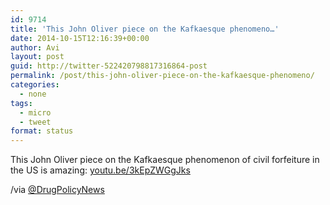 ```yaml
---
id: 9714
title: 'This John Oliver piece on the Kafkaesque phenomeno…'
date: 2014-10-15T12:16:39+00:00
author: Avi
layout: post
guid: http://twitter-522420798817316864-post
permalink: /post/this-john-oliver-piece-on-the-kafkaesque-phenomeno/
categories:
  - none
tags:
  - micro
  - tweet
format: status
---
```

This John Oliver piece on the Kafkaesque phenomenon of civil forfeiture in the US is amazing: [youtu.be/3kEpZWGgJks](http://youtu.be/3kEpZWGgJks)

/via [@DrugPolicyNews](http://twitter.com/DrugPolicyNews)